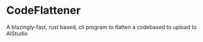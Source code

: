 # CodeFlattener
A blazingly-fast, rust based, cli program to flatten a codebased to upload to AIStudio
